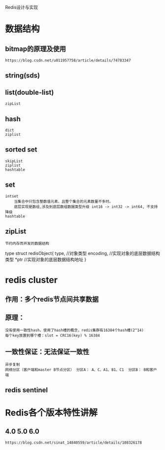 Redis设计与实现

# 数据结构
## bitmap的原理及使用
    https://blog.csdn.net/u011957758/article/details/74783347
## string(sds)
## list(double-list)
    zipList
## hash
    dict 
    ziplist
## sorted set
    skipList
    ziplist
    hashtable
## set 
    intset
        当集合中只包含整数值元素，且整个集合的元素数量不多时。
        底层实现是数组,涉及到底层数组数据类型升级 int16 -> int32 -> int64, 不支持降级
    hashtable
## zipList
    节约内存而开发的数据结构

type struct redisObject{
    type,     //对象类型
    encoding, //实现对象的底层数据结构类型
    *ptr      //实现对象的底层数据结构地址
}
    

# redis cluster
## 作用：多个redis节点间共享数据
## 原理：
    没有使用一致性hash，使用了hash槽的概念，redis集群有16384个hash槽(2^14)  
    每个key放置到哪个槽：slot = CRC16(key) % 16384
## 一致性保证：无法保证一致性
    异步复制
    网络分区（客户端和master B节点分区） 分区A： A、C、A1、B1、C1  分区B： B和客户端
    
## redis sentinel

# Redis各个版本特性讲解 
## 4.0 5.0 6.0
    https://blog.csdn.net/sinat_14840559/article/details/108326178